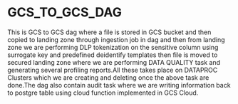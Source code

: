 # GCS_TO_GCS_DAG


This is GCS to GCS dag where a file is stored in GCS bucket and then copied to landing zone through ingestion job in dag and then from landing zone we are performing DLP tokenization on the sensitive column using surrogate key and
predefined deidentify templates then file is moved to secured landing zone where we are performing DATA QUALITY task and generating several profiling reports.All these takes place on DATAPROC Clusters which we are creating and
deleting once the above task are done.The dag also contain audit task where we are writing information back to postgre table using cloud function implemented in GCS Cloud.
